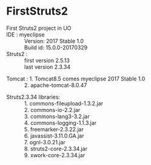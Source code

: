 # FirstStruts2
First Struts2 project in UO</br>
IDE : myeclipse </br>
&nbsp;&nbsp;&nbsp;&nbsp;&nbsp;&nbsp;&nbsp;&nbsp;&nbsp;&nbsp;&nbsp;&nbsp;Version: 2017 Stable 1.0</br>
&nbsp;&nbsp;&nbsp;&nbsp;&nbsp;&nbsp;&nbsp;&nbsp;&nbsp;&nbsp;&nbsp;&nbsp;Build id: 15.0.0-20170329</br>
Struts2 :</br>
&nbsp;&nbsp;&nbsp;&nbsp;&nbsp;&nbsp;&nbsp;&nbsp;&nbsp;&nbsp;&nbsp;&nbsp;first version 2.5.13</br>
&nbsp;&nbsp;&nbsp;&nbsp;&nbsp;&nbsp;&nbsp;&nbsp;&nbsp;&nbsp;&nbsp;&nbsp;last version 2.3.34</br>

Tomcat : 1. Tomcat8.5 comes myeclipse 2017 Stable 1.0</br>
&nbsp;&nbsp;&nbsp;&nbsp;&nbsp;&nbsp;&nbsp;&nbsp;&nbsp;&nbsp;&nbsp;&nbsp;2. apache-tomcat-8.0.47</br>
         
Struts2.3.34 libraries:</br>
&nbsp;&nbsp;&nbsp;&nbsp;&nbsp;&nbsp;&nbsp;&nbsp;&nbsp;&nbsp;&nbsp;&nbsp;1. commons-fileupload-1.3.2.jar</br>
&nbsp;&nbsp;&nbsp;&nbsp;&nbsp;&nbsp;&nbsp;&nbsp;&nbsp;&nbsp;&nbsp;&nbsp;2. commons-io-2.2.jar</br>
&nbsp;&nbsp;&nbsp;&nbsp;&nbsp;&nbsp;&nbsp;&nbsp;&nbsp;&nbsp;&nbsp;&nbsp;3. commons-lang3-3.2.jar</br>
&nbsp;&nbsp;&nbsp;&nbsp;&nbsp;&nbsp;&nbsp;&nbsp;&nbsp;&nbsp;&nbsp;&nbsp;4. commons-logging-1.1.3.jar</br>
&nbsp;&nbsp;&nbsp;&nbsp;&nbsp;&nbsp;&nbsp;&nbsp;&nbsp;&nbsp;&nbsp;&nbsp;5. freemarker-2.3.22.jar</br>
&nbsp;&nbsp;&nbsp;&nbsp;&nbsp;&nbsp;&nbsp;&nbsp;&nbsp;&nbsp;&nbsp;&nbsp;6. javassist-3.11.0.GA.jar</br>
&nbsp;&nbsp;&nbsp;&nbsp;&nbsp;&nbsp;&nbsp;&nbsp;&nbsp;&nbsp;&nbsp;&nbsp;7. ognl-3.0.21.jar</br>
&nbsp;&nbsp;&nbsp;&nbsp;&nbsp;&nbsp;&nbsp;&nbsp;&nbsp;&nbsp;&nbsp;&nbsp;8. struts2-core-2.3.34.jar</br>
&nbsp;&nbsp;&nbsp;&nbsp;&nbsp;&nbsp;&nbsp;&nbsp;&nbsp;&nbsp;&nbsp;&nbsp;9. xwork-core-2.3.34.jar</br>
